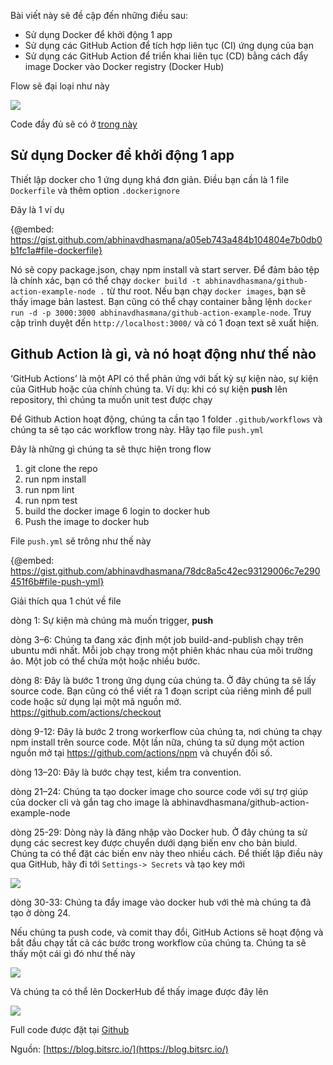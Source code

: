 Bài viết này sẽ đề cập đến những điều sau:

* Sử dụng Docker để khởi động 1 app
* Sử dụng các GitHub Action để tích hợp liên tục (CI) ứng dụng của bạn
* Sử dụng các GitHub Action để triển khai liên tục (CD) bằng cách đẩy image Docker vào Docker registry (Docker Hub)

Flow sẽ đại loại như này

![](https://images.viblo.asia/25ef678b-f2ef-49f0-a027-c3db79645835.png)

Code đầy đủ sẽ có ở [trong này](https://github.com/abhinavdhasmana/github-action-example-node)

## Sử dụng Docker để khởi động 1 app

Thiết lập docker cho 1 ứng dụng khá đơn giản. Điều bạn cần là 1 file `Dockerfile` và thêm option `.dockerignore`

Đây là 1 ví dụ

{@embed: https://gist.github.com/abhinavdhasmana/a05eb743a484b104804e7b0db0b1fc1a#file-dockerfile}

Nó sẽ copy package.json, chạy npm install và start server.
Để đảm bảo tệp là chính xác, bạn có thể chạy `docker build -t abhinavdhasmana/github-action-example-node .` từ thư root. Nếu bạn chạy `docker images`, bạn sẽ thấy image bản lastest. Bạn cũng có thể chạy container bằng lệnh `docker run -d -p 3000:3000 abhinavdhasmana/github-action-example-node`. Truy cập trình duyệt đến `http://localhost:3000/` và có 1 đoạn text sẽ xuất hiện.

## Github Action là gì, và nó hoạt động như thế nào

‘GitHub Actions’ là một API có thể phản ứng với bất kỳ sự kiện nào, sự kiện của GitHub hoặc của chính chúng ta. Ví dụ: khi có sự kiện **push** lên repository, thì chúng ta muốn unit test được chạy

Để Github Action hoạt động, chúng ta cần tạo 1 folder `.github/workflows` và chúng ta sẽ tạo các workflow trong này. Hãy tạo file `push.yml`

Đây là những gì chúng ta sẽ thực hiện trong flow

1. git clone the repo
2. run npm install
3. run npm lint
4. run npm test
5. build the docker image
6 login to docker hub
7. Push the image to docker hub

File `push.yml` sẽ trông như thế này

{@embed: https://gist.github.com/abhinavdhasmana/78dc8a5c42ec93129006c7e290451f6b#file-push-yml}

Giải thích qua 1 chút về file

dòng 1: Sự kiện mà chúng mà muốn trigger, **push**

dòng 3–6: Chúng ta đang xác định một job build-and-publish chạy trên ubuntu mới nhất. Mỗi job chạy trong một phiên khác nhau của môi trường ảo. Một job có thể chứa một hoặc nhiều bước.

dòng 8: Đây là bước 1 trong ứng dụng của chúng ta. Ở đây chúng ta sẽ lấy source code. Bạn cũng có thể viết ra 1 đoạn script của riêng mình để pull code hoặc sử 
dụng lại một mã nguồn mở.  https://github.com/actions/checkout

dòng 9-12: Đây là bước 2 trong workerflow của chúng ta, nơi chúng ta chạy npm install trên source code. Một lần nữa, chúng ta sử dụng một action nguồn mở tại https://github.com/actions/npm và chuyển đối số.

dòng 13–20: Đây là bước chạy test, kiểm tra convention.

dòng 21–24: Chúng ta tạo docker image cho source code với sự trợ giúp của docker cli và gắn tag cho image là abhinavdhasmana/github-action-example-node

dòng 25-29: Dòng này là đăng nhập vào Docker hub. Ở đây chúng ta sử dụng các secrest key được chuyển dưới dạng biến env cho bản biuld. Chúng ta có thể đặt các biến env này theo nhiều cách. Để thiết lập điều này qua GitHub, hãy đi tới `Settings-> Secrets` và tạo key mới

![](https://images.viblo.asia/16005134-765b-434a-bc3b-dde4c7e3cbfe.png)

dòng 30-33: Chúng ta đẩy image vào docker hub với thẻ mà chúng ta đã tạo ở dòng 24.

Nếu chúng ta push code, và comit thay đổi, GitHub Actions sẽ hoạt động và bắt đầu chạy tất cả các bước trong workflow của chúng ta. Chúng ta sẽ thấy một cái gì đó như thế này

![](https://images.viblo.asia/caab822e-b48c-4216-9566-d7f8ac7e27c3.png)

Và chúng ta có thể lên DockerHub để thấy image được đây lên

![](https://images.viblo.asia/c25989e0-6179-40f9-84bf-b80249dac97e.png)

Full code được đặt tại [Github](https://github.com/abhinavdhasmana/github-action-example-node)

Nguồn: [https://blog.bitsrc.io/](https://blog.bitsrc.io/)